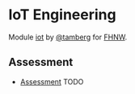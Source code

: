# IoT Engineering
Module [iot](https://www.fhnw.ch/de/studium/module/9280188) by [@tamberg](https://twitter.com/tamberg) for [FHNW](https://www.fhnw.ch/).

## Assessment
- [Assessment](http://www.tamberg.org/fhnw/2020/hs/IoT14Assessment.pdf) TODO
